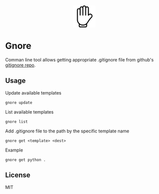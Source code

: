 <p align="center"><img src="hand.svg" style="width: 70px;" width="70"></p>

# Gnore
Comman line tool allows getting appropriate .gitignore file from github's [gitignore repo](https://github.com/github/gitignore.git).

## Usage

Update available templates
```
gnore update
```

List available templates
```
gnore list
```

Add .gitignore file to the path by the specific template name
```
gnore get <template> <dest>
```

Example
```
gnore get python .
```
## License
MIT

